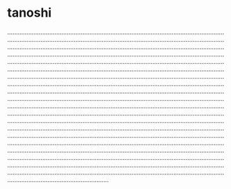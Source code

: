 # tanoshi

..........................................................................................................................................................................................................................................................................................................................................................................................................................................................................................................................................................................................................................................................................................................................................................................................................................................................................................................................................................................................................................................................................................................................................................................................................................................................................................................................................................................................................................................................................................................................................................................................................................................................................................................................................................................................................................................................................................................................................................................................................................................................................................................................................................................................................................................................................................................................................................................................................................................................................................................................................................................................................................................